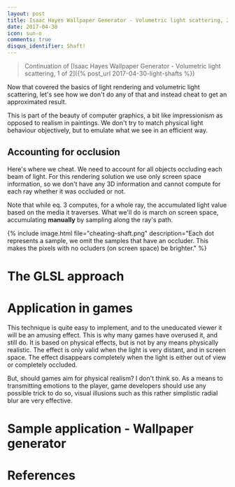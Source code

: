 ```yaml
---
layout: post
title: Isaac Hayes Wallpaper Generator - Volumetric light scattering, 2 of 2
date: 2017-04-30
icon: sun-o
comments: true
disqus_identifier: Shaft!
---
```


> Continuation of [Isaac Hayes Wallpaper Generator - Volumetric light scattering, 1 of 2]({% post_url 2017-04-30-light-shafts %})

Now that covered the basics of light rendering and volumetric light scattering, let's see how we don't do any of that and instead cheat to get an approximated result.

This is part of the beauty of computer graphics, a bit like impressionism as opposed to realism in paintings. We don't try to match physical light behaviour objectively, but to emulate what we see in an efficient way.

## Accounting for occlusion

Here's where we cheat. We need to account for all objects occluding each beam of light. For this rendering solution we use only screen space information, so we don't have any 3D information and cannot compute for each ray whether it was occluded or not. 

Note that while eq. 3 computes, for a whole ray, the accumulated light value based on the media it traverses. What we'll do is march on screen space, accumulating **manually** by sampling along the ray's path. 

{% include image.html file="cheating-shaft.png" description="Each dot represents a sample, we omit the samples that have an occluder. This makes the pixels with no ocluders (on screen space) be brighter." %}

# The GLSL approach



# Application in games

This technique is quite easy to implement, and to the uneducated viewer it will be an amusing effect. This is why many games have overused it, and still do. It is based on physical effects, but is not by any means physically realistic. The effect is only valid when the light is very distant, and in screen space. The effect disappears completely when the light is either out of view or completely occluded.

But, should games aim for physical realism? I don't think so. As a means to transmitting emotions to the player, game developers should use any possible trick to do so, visual illusions such as this rather simplistic radial blur are very effective.

# Sample application - Wallpaper generator

# References

